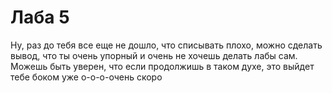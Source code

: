 # Лаба 5
Ну, раз до тебя все еще не дошло, что списывать плохо, можно сделать вывод, что ты очень упорный и очень не хочешь делать лабы сам. Можешь быть уверен, что если продолжишь в таком духе, это выйдет тебе боком уже о-о-о-очень скоро
